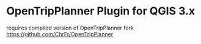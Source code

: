 # OpenTripPlanner Plugin for QGIS 3.x

requires compiled version of OpenTripPlanner fork https://github.com/ChrFr/OpenTripPlanner
